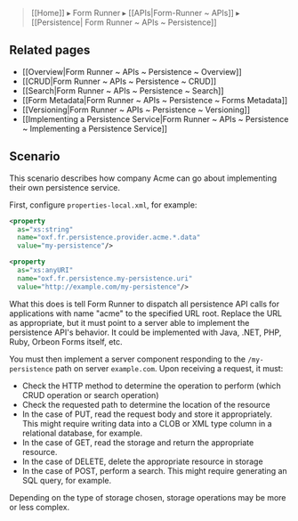 > [[Home]] ▸ Form Runner ▸ [[APIs|Form-Runner ~ APIs]] ▸ [[Persistence| Form Runner ~ APIs ~ Persistence]]

## Related pages

- [[Overview|Form Runner ~ APIs ~ Persistence ~ Overview]]
- [[CRUD|Form Runner ~ APIs ~ Persistence ~ CRUD]]
- [[Search|Form Runner ~ APIs ~ Persistence ~ Search]]
- [[Form Metadata|Form Runner ~ APIs ~ Persistence ~ Forms Metadata]]
- [[Versioning|Form Runner ~ APIs ~ Persistence ~ Versioning]]
- [[Implementing a Persistence Service|Form Runner ~ APIs ~ Persistence ~ Implementing a Persistence Service]]

## Scenario

This scenario describes how company Acme can go about implementing their own persistence service.

First, configure `properties-local.xml`, for example:

```xml
<property
  as="xs:string"
  name="oxf.fr.persistence.provider.acme.*.data"
  value="my-persistence"/>

<property
  as="xs:anyURI"
  name="oxf.fr.persistence.my-persistence.uri"
  value="http://example.com/my-persistence"/>
```

What this does is tell Form Runner to dispatch all persistence API calls for applications with name "acme" to the specified URL root. Replace the URL as appropriate, but it must point to a server able to implement the persistence API's behavior. It could be implemented with Java, .NET, PHP, Ruby, Orbeon Forms itself, etc.

You must then implement a server component responding to the `/my-persistence` path on server `example.com`. Upon receiving a request, it must:

* Check the HTTP method to determine the operation to perform (which CRUD operation or search operation)
* Check the requested path to determine the location of the resource
* In the case of PUT, read the request body and store it appropriately. This might require writing data into a CLOB or XML type column in a relational database, for example.
* In the case of GET, read the storage and return the appropriate resource.
* In the case of DELETE, delete the appropriate resource in storage
* In the case of POST, perform a search. This might require generating an SQL query, for example.

Depending on the type of storage chosen, storage operations may be more or less complex.
